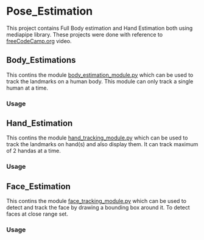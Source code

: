 # Pose_Estimation
This project contains Full Body estimation and Hand Estimation both using mediapipe library. These projects were done with reference to
[freeCodeCamp.org](https://www.youtube.com/watch?v=01sAkU_NvOY) video.

## Body_Estimations
This contins the module [body_estimation_module.py](./Body_Estimation/Codes/body_tracking_module.py) which can be used to track the landmarks on a human body. This module can only track a single human at a time.

### Usage

## Hand_Estimation
This contins the module [hand_tracking_module.py](./Hand_Estimation/Codes/hand_tracking_module.py) which can be used to track the landmarks on hand(s) and also display them. It can track maximum of 2 handas at a time.

### Usage

## Face_Estimation
This contins the module [face_tracking_module.py](./Face_Estimation/Codes/face_tracking_module.py) which can be used to detect and track the face by drawing a bounding box around it. To detect faces at close range set.

### Usage